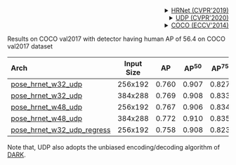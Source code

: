 <!-- [ALGORITHM] -->

<details>
<summary align="right"><a href="http://openaccess.thecvf.com/content_CVPR_2019/html/Sun_Deep_High-Resolution_Representation_Learning_for_Human_Pose_Estimation_CVPR_2019_paper.html">HRNet (CVPR'2019)</a></summary>

```bibtex
@inproceedings{sun2019deep,
  title={Deep high-resolution representation learning for human pose estimation},
  author={Sun, Ke and Xiao, Bin and Liu, Dong and Wang, Jingdong},
  booktitle={Proceedings of the IEEE conference on computer vision and pattern recognition},
  pages={5693--5703},
  year={2019}
}
```

</details>

<!-- [ALGORITHM] -->

<details>
<summary align="right"><a href="http://openaccess.thecvf.com/content_CVPR_2020/html/Huang_The_Devil_Is_in_the_Details_Delving_Into_Unbiased_Data_CVPR_2020_paper.html">UDP (CVPR'2020)</a></summary>

```bibtex
@InProceedings{Huang_2020_CVPR,
  author = {Huang, Junjie and Zhu, Zheng and Guo, Feng and Huang, Guan},
  title = {The Devil Is in the Details: Delving Into Unbiased Data Processing for Human Pose Estimation},
  booktitle = {The IEEE/CVF Conference on Computer Vision and Pattern Recognition (CVPR)},
  month = {June},
  year = {2020}
}
```

</details>

<!-- [DATASET] -->

<details>
<summary align="right"><a href="https://link.springer.com/chapter/10.1007/978-3-319-10602-1_48">COCO (ECCV'2014)</a></summary>

```bibtex
@inproceedings{lin2014microsoft,
  title={Microsoft coco: Common objects in context},
  author={Lin, Tsung-Yi and Maire, Michael and Belongie, Serge and Hays, James and Perona, Pietro and Ramanan, Deva and Doll{\'a}r, Piotr and Zitnick, C Lawrence},
  booktitle={European conference on computer vision},
  pages={740--755},
  year={2014},
  organization={Springer}
}
```

</details>

Results on COCO val2017 with detector having human AP of 56.4 on COCO val2017 dataset

| Arch  | Input Size | AP | AP<sup>50</sup> | AP<sup>75</sup> | AR | AR<sup>50</sup> | ckpt | log |
| :----------------- | :-----------: | :------: | :------: | :------: | :------: | :------: |:------: |:------: |
| [pose_hrnet_w32_udp](/configs/body/2d_kpt_sview_rgb_img/topdown_heatmap/coco/hrnet_w32_coco_256x192_udp.py)  | 256x192 | 0.760 | 0.907 | 0.827 | 0.811 | 0.945 | [ckpt](https://download.openmmlab.com/mmpose/top_down/udp/hrnet_w32_coco_256x192_udp-aba0be42_20210220.pth) | [log](https://download.openmmlab.com/mmpose/top_down/udp/hrnet_w32_coco_256x192_udp_20210220.log.json) |
| [pose_hrnet_w32_udp](/configs/body/2d_kpt_sview_rgb_img/topdown_heatmap/coco/hrnet_w32_coco_384x288_udp.py)  | 384x288 | 0.769 | 0.908 | 0.833 | 0.817 | 0.944 | [ckpt](https://download.openmmlab.com/mmpose/top_down/udp/hrnet_w32_coco_384x288_udp-e97c1a0f_20210223.pth) | [log](https://download.openmmlab.com/mmpose/top_down/udp/hrnet_w32_coco_384x288_udp_20210223.log.json) |
| [pose_hrnet_w48_udp](/configs/body/2d_kpt_sview_rgb_img/topdown_heatmap/coco/hrnet_w48_coco_256x192_udp.py)  | 256x192 | 0.767 | 0.906 | 0.834 | 0.817 | 0.945 | [ckpt](https://download.openmmlab.com/mmpose/top_down/udp/hrnet_w48_coco_256x192_udp-2554c524_20210223.pth) | [log](https://download.openmmlab.com/mmpose/top_down/udp/hrnet_w48_coco_256x192_udp_20210223.log.json) |
| [pose_hrnet_w48_udp](/configs/body/2d_kpt_sview_rgb_img/topdown_heatmap/coco/hrnet_w48_coco_384x288_udp.py)  | 384x288 | 0.772 | 0.910 | 0.835 | 0.820 | 0.945 | [ckpt](https://download.openmmlab.com/mmpose/top_down/udp/hrnet_w48_coco_384x288_udp-0f89c63e_20210223.pth) | [log](https://download.openmmlab.com/mmpose/top_down/udp/hrnet_w48_coco_384x288_udp_20210223.log.json) |
| [pose_hrnet_w32_udp_regress](/configs/body/2d_kpt_sview_rgb_img/topdown_heatmap/coco/hrnet_w32_coco_256x192_udp_regress.py)  | 256x192 | 0.758 | 0.908 | 0.823 | 0.812 | 0.943 | [ckpt](https://download.openmmlab.com/mmpose/top_down/udp/hrnet_w32_coco_256x192_udp_regress-be2dbba4_20210222.pth) | [log](https://download.openmmlab.com/mmpose/top_down/udp/hrnet_w32_coco_256x192_udp_regress_20210222.log.json) |

Note that, UDP also adopts the unbiased encoding/decoding algorithm of [DARK](https://mmpose.readthedocs.io/en/latest/papers/techniques.html#div-align-center-darkpose-cvpr-2020-div).
